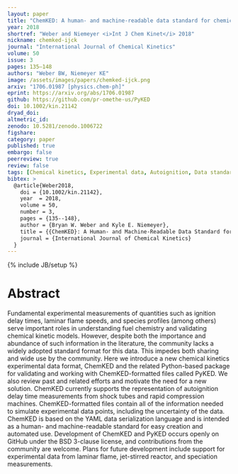 ```yaml
---
layout: paper
title: "ChemKED: A human- and machine-readable data standard for chemical kinetics experiments"
year: 2018
shortref: "Weber and Niemeyer <i>Int J Chem Kinet</i> 2018"
nickname: chemked-ijck
journal: "International Journal of Chemical Kinetics"
volume: 50
issue: 3
pages: 135–148
authors: "Weber BW, Niemeyer KE"
image: /assets/images/papers/chemked-ijck.png
arxiv: "1706.01987 [physics.chem-ph]"
eprint: https://arxiv.org/abs/1706.01987
github: https://github.com/pr-omethe-us/PyKED
doi: 10.1002/kin.21142
dryad_doi:
altmetric_id:
zenodo: 10.5281/zenodo.1006722
figshare:
category: paper
published: true
embargo: false
peerreview: true
review: false
tags: [Chemical kinetics, Experimental data, Autoignition, Data standard, ChemKED]
bibtex: >
  @article{Weber2018,
    doi = {10.1002/kin.21142},
    year  = 2018,
    volume = 50,
    number = 3,
    pages = {135--148},
    author = {Bryan W. Weber and Kyle E. Niemeyer},
    title = {{ChemKED}: A Human- and Machine-Readable Data Standard for Chemical Kinetics Experiments},
    journal = {International Journal of Chemical Kinetics}
  }
---
```

{% include JB/setup %}

# Abstract

Fundamental experimental measurements of quantities such as ignition delay times, laminar flame speeds, and species profiles (among others) serve important roles in understanding fuel chemistry and validating chemical kinetic models. However, despite both the importance and abundance of such information in the literature, the community lacks a widely adopted standard format for this data. This impedes both sharing and wide use by the community. Here we introduce a new chemical kinetics experimental data format, ChemKED and the related Python-based package for validating and working with ChemKED-formatted files called PyKED. We also review past and related efforts and motivate the need for a new solution. ChemKED currently supports the representation of autoignition delay time measurements from shock tubes and rapid compression machines. ChemKED-formatted files contain all of the information needed to simulate experimental data points, including the uncertainty of the data. ChemKED is based on the YAML data serialization language and is intended as a human- and machine-readable standard for easy creation and automated use. Development of ChemKED and PyKED occurs openly on GitHub under the BSD 3-clause license, and contributions from the community are welcome. Plans for future development include support for experimental data from laminar flame, jet-stirred reactor, and speciation measurements.

